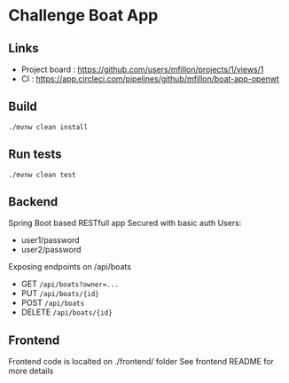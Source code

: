 # Challenge Boat App

## Links
- Project board : https://github.com/users/mfillon/projects/1/views/1
- CI : https://app.circleci.com/pipelines/github/mfillon/boat-app-openwt

## Build

`./mvnw clean install`

## Run tests

`./mvnw clean test`

## Backend

Spring Boot based RESTfull app
Secured with basic auth
Users:
- user1/password
- user2/password

Exposing endpoints on /api/boats
- GET `/api/boats?owner=...`
- PUT `/api/boats/{id}`
- POST `/api/boats`
- DELETE `/api/boats/{id}`

## Frontend

Frontend code is localted on ./frontend/ folder See frontend README for more details
